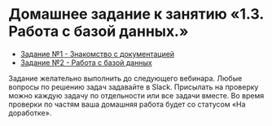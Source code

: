 # Домашнее задание к занятию «1.3. Работа с базой данных.»

* [Задание №1 - Знакомство с документацией](exercise-01.md)
* [Задание №2 - Работа с базой данных](exercise-02.md)

Задание желательно выполнить до следующего вебинара. Любые вопросы по решению задач задавайте в Slack.
Присылать на проверку можно каждую задачу по отдельности или все задачи вместе. Во время проверки по частям ваша домашняя работа будет со статусом «На доработке».
